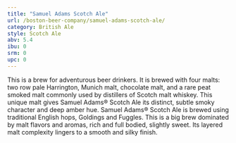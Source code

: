 ```yaml
---
title: "Samuel Adams Scotch Ale"
url: /boston-beer-company/samuel-adams-scotch-ale/
category: British Ale
style: Scotch Ale
abv: 5.4
ibu: 0
srm: 0
upc: 0
---
```

This is a brew for adventurous beer drinkers. It is brewed with four malts: two row pale Harrington, Munich malt, chocolate malt, and a rare peat smoked malt commonly used by distillers of Scotch malt whiskey. This unique malt gives Samuel Adams® Scotch Ale its distinct, subtle smoky character and deep amber hue. Samuel Adams® Scotch Ale is brewed using traditional English hops, Goldings and Fuggles. This is a big brew dominated by malt flavors and aromas, rich and full bodied, slightly sweet. Its layered malt complexity lingers to a smooth and silky finish.
